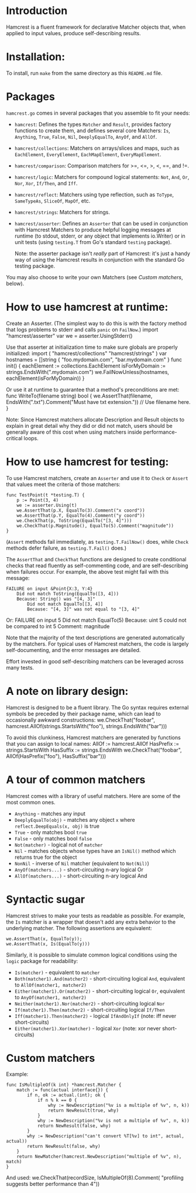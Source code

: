 Introduction
============

Hamcrest is a fluent framework for declarative Matcher objects
that, when applied to input values, produce self-describing
results.

Installation:
========

To install, run `make` from the same directory as this
`README.md` file.

Packages
========

`hamcrest.go` comes in several packages that you assemble to fit your needs:

*   `hamcrest`:  Defines the types `Matcher` and `Result`, provides factory
    functions to create them, and defines several core Matchers:
    `Is`, `Anything`, `True`, `False`, `Nil`, `DeeplyEqualTo`, `AnyOf`, and
    `AllOf`.

*   `hamcrest/collections`:  Matchers on arrays/slices and maps, such as
    `EachElement`, `EveryElement`, `EachMapElement`, `EveryMapElement`.

*   `hamcrest/comparison`:  Comparison matchers for >=, <=, >, <, ==, and !=.

*   `hamcrest/logic`:   Matchers for compound logical statements:
    `Not`, `And`, `Or`, `Nor`, `Xor`, `If/Then`, and `Iff`.

*   `hamcrest/reflect`:  Matchers using type reflection, such as `ToType`,
    `SameTypeAs`, `SliceOf`, `MapOf`, etc.

*   `hamcrest/strings`:  Matchers for strings.

*   `hamcrest/asserter`:  Defines an `Asserter` that can be used in conjunction 
    with Hamcrest Matchers to produce helpful logging messages at runtime
    (to stdout, stderr, or any object that implements io.Writer) or in
    unit tests (using `testing.T` from Go's standard `testing` package).

    Note: the asserter package isn't *really* part of Hamcrest:  it's just
    a handy way of using the Hamcrest results in conjunction with the
    standard Go testing package.

You may also choose to write your own Matchers (see *Custom matchers*, below).


How to use hamcrest at runtime:
===============================

Create an Asserter.  (The simplest way to do this is with the factory
method that logs problems to stderr and calls `panic` on `FailNow`.)
	import "hamcrest/asserter"
	var we = asserter.UsingStderr()

Use that asserter at initialization time to make sure globals are
properly initialized:
	import (
		"hamcrest/collections"
		"hamcrest/strings"
	)
	var hostnames = []string { "foo.mydomain.com", "bar.mydomain.com" }
	func init() {
		eachElement := collections.EachElement
		isForMyDomain := strings.EndsWith(".mydomain.com")
		we.FailNowUnless(hostnames, eachElement(isForMyDomain))
	}

Or use it at runtime to guarantee that a method's preconditions are met:
	func WriteTo(filename string) bool {
		we.AssertThat(filename, EndsWith(".txt").Comment("Must have txt extension."))
		// Use filename here.
	}

Note:  Since Hamcrest matchers allocate Description and Result objects
to explain in great detail why they did or did not match, users should
be generally aware of this cost when using matchers inside performance-
critical loops.

How to use hamcrest for testing:
================================

To use Hamcrest matchers, create an `Asserter` and use it to
`Check` or `Assert` that values meet the criteria of those
matchers:

	func TestPoint(t *testing.T) {
		p := Point(3, 4)
		we := asserter.Using(t)
		we.AssertThat(p.X, EqualTo(3).Comment("x coord"))
		we.AssertThat(p.Y, EqualTo(4).Comment("y coord"))
		we.CheckThat(p, ToString(EqualTo("[3, 4]")))
		we.CheckThat(p.Magnitude(), EqualTo(5).Comment("magnitude"))
	}

(`Assert` methods fail immediately, as `testing.T.FailNow()` does,
while `Check` methods defer failure, as `testing.T.Fail()` does.)

The `AssertThat` and `CheckThat` functions are designed to create
conditional checks that read fluently as self-commenting code, and
are self-describing when failures occur.  For example, the above
test might fail with this message:
	
	FAILURE on input &Point{X:3, Y:4}
		Did not match ToString(EqualTo([3, 4]))
		Because: String() was "[4, 3]"
			Did not match EqualTo[[3, 4]]
			Because: "[4, 3]" was not equal to "[3, 4]"

Or:
	FAILURE on input 5
		Did not match EqualTo(5)
		Because: uint 5 could not be compared to int 5
		Comment: magnitude

Note that the majority of the text descriptions are generated
automatically by the matchers.  For typical uses of Hamcrest
matchers, the code is largely self-documenting, and the error
messages are detailed.

Effort invested in good self-describing matchers can be leveraged
across many tests.


A note on library design:
=========================

Hamcrest is designed to be a fluent library.  The Go syntax requires external
symbols be preceded by their package name, which can lead to occasionally
awkward constructions:
	we.CheckThat("foobar", hamcrest.AllOf(strings.StartsWith("foo"), strings.EndsWith("bar")))

To avoid this clunkiness, Hamcrest matchers are generated by functions that
you can assign to local names:
	AllOf := hamcrest.AllOf
	HasPrefix := strings.StartsWith
	HasSuffix := strings.EndsWith
	we.CheckThat("foobar", AllOf(HasPrefix("foo"), HasSuffix("bar")))


A tour of common matchers
=========================

Hamcrest comes with a library of useful matchers. Here are some of the most
common ones.

  * `Anything` - matches any input
  * `DeeplyEqualTo(obj)` - matches any object `x` where `reflect.DeepEquals(x, obj)` is true
  * `True` - only matches bool `true`
  * `False` - only matches bool `false`
  * `Not(matcher)` - logical not of `matcher`
  * `Nil` - matches objects whose types have an `IsNil()` method  which returns true for the object
  * `NonNil` - inverse of `Nil` matcher (equivalent to `Not(Nil)`)
  * `AnyOf(matchers...)` - short-circuiting n-ary logical Or
  * `AllOf(matchers...)` - short-circuiting n-ary logical And

Syntactic sugar
===============

Hamcrest strives to make your tests as readable as possible. For example,
the `Is` matcher is a wrapper that doesn't add any extra behavior to the
underlying matcher. The following assertions are equivalent:

    we.AssertThat(x, EqualTo(y));
    we.AssertThat(x, Is(EqualTo(y)))
    
Similarly, it is possible to simulate common logical conditions using the `logic`
package for readability:

  * `Is(matcher)` - equivalent to `matcher`
  * `Both(matcher1).And(matcher2)` - short-circuiting logical `And`, equivalent to `AllOf(matcher1, matcher2)`
  * `Either(matcher1).Or(matcher2)` - short-circuiting logical `Or`, equivalent to `AnyOf(matcher1, matcher2)`
  * `Neither(matcher1).Nor(matcher2)` - short-circuiting logical `Nor`
  * `If(matcher1).Then(matcher2)` - short-circuiting logical `If/Then`
  * `Iff(matcher1).Then(matcher2)` - logical `IfAndOnlyIf` (note: iff never short-circuits)
  * `Either(matcher1).Xor(matcher)` - logical `Xor` (note: xor never short-circuits)

    
Custom matchers
===============

Example:

    func IsMultipleOf(k int) *hamcrest.Matcher {
        match := func(actual interface{}) {
            if n, ok := actual.(int); ok {
                if n % k == 0 {
                    why := NewDescription("%v is a multiple of %v", n, k))
                    return NewResult(true, why)
                }
                why := NewDescription("%v is not a multiple of %v", n, k))
                return NewResult(false, why)
            }
            why := NewDescription("can't convert %T[%v] to int", actual, actual))
            return NewResult(false, why)
        }
        return NewMatcher(hamcrest.NewDescription("multiple of %v", n), match)
    }

And used:
    we.CheckThat(recordSize, IsMultipleOf(8).Comment(
        "profiling suggests better performance than 4"))

